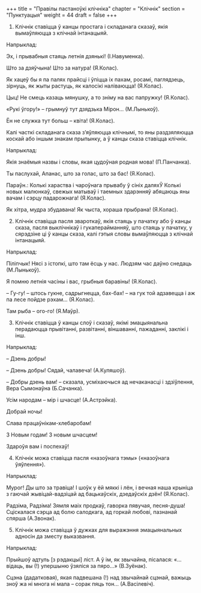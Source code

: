 +++
title = "Правілы пастаноўкі клічніка"
chapter = "Клічнік"
section = "Пунктуацыя"
weight = 44
draft = false
+++

1. Клічнік ставіцца ў канцы простага і складанага сказаў, якія вымаўляюцца з клічнай інтанацыяй.

 

Напрыклад:

Эх, і прывабныя стаяць летнія дзянькі! (І.Навуменка).

Што за дзяўчына! Што за натура! (Я.Колас).

Як хацеў бы я па палях прайсці і ўпіцца іх пахам, росамі, паглядзець, зірнуць, як жыты растуць, як калосікі наліваюцца! (Я.Колас).

Цыц! Не смець казаць мянушку, а то зніму на вас папружку! (Я.Колас).

«Рукі ўгору!» – грымнуў тут дзядзька Мірон... (М.Лынькоў).

Ён не служка тут больш – квіта! (Я.Колас).

 

Калі часткі складанага сказа з’яўляюцца клічнымі, то яны раздзяляюцца коскай або іншым знакам прыпынку, а ў канцы сказа ставіцца клічнік.

 

Напрыклад:

Якія знаёмыя назвы і словы, якая цудоўная родная мова! (П.Панчанка).

Ты паслухай, Апанас, што за голас, што за бас! (Я.Колас).

Параўн.: Колькі хараства і чароўнага прывабу ў сініх даляхЎ Колькі новых малюнкаў, свежых матываў і таемных здарэнняў абяцаюць яны вачам і сэрцу падарожнага! (Я.Колас).

Як хітра, мудра збудавана! Як чыста, хораша прыбрана! (Я.Колас).

 

2. Клічнік ставіцца пасля звароткаў, якія стаяць у пачатку або ў канцы сказа, пасля выклічнікаў і гукаперайманняў, што стаяць у пачатку, у сярэдзіне ці ў канцы сказа, калі гэтыя словы вымаўляюцца з клічнай інтанацыяй.

 

Напрыклад:

Піліпчык! Нясі з істопкі, што там ёсць у нас. Людзям час даўно снедаць (М.Лынькоў).

Я помню летнія часіны і вас, грыбныя баравіны! (Я.Колас).

– Гу-гу! – штось гукне, садрыгнецца, бах-бах! – на гук той адзавецца і аж па лесе пойдзе рэхам... (Я.Колас).

Там рыба – ого-го! (Я.Маўр).

 

3. Клічнік ставіцца ў канцы слоў і сказаў, якімі эмацыянальна перадаюцца прывітанні, развітанні, віншаванні, пажаданні, заклікі і інш.

 

Напрыклад:

– Дзень добры!

– Дзень добры! Сядай, чалавеча! (А.Куляшоў).

– Добры дзень вам! – сказала, усміхаючыся ад нечаканасці і здзіўлення, Вера Сымонаўна (Б.Сачанка).

Усім народам – мір і шчасце! (А.Астрэйка).

Добрай ночы!

Слава працаўнікам-хлебаробам!

З Новым годам! З новым шчасцем!

Здароўя вам і поспехаў!

 

4. Клічнік можа ставіцца пасля «назоўнага тэмы» («назоўнага ўяўлення»).

 

Напрыклад:

Мурог! Ды што за травіца! І шоўк у ёй мяккі і лён, і вечная наша крыніца з гаючай жывіцай-вадзіцай ад бацькаўскіх, дзедаўскіх дзён! (Я.Колас).

Радзіма, Радзіма! Зямля маіх продкаў, гаворка пявучая, песня-душа! Сціскалася сэрца ад болю салодкага, ад горкай любові, пазнанай спярша (А.Звонак).

 

5. Клічнік можа ставіцца ў дужках для выражэння эмацыянальных адносін да зместу выказвання.

 

Напрыклад:

Прыйшоў адтуль [з рэдакцыі] ліст. А ў ім, як звычайна, пісалася: «... відаць, вы (!) упершыню ўзяліся за пяро...» (В.Зуёнак).

Сцэна (дадатковая), якая падвешана (!) над звычайнай сцэнай, важыць зноў жа ні многа ні мала – сорак пяць тон... (А.Васілевіч).

